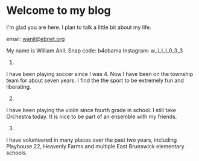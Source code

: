 # Welcome to my blog

I'm glad you are here. I plan to talk a little bit about my life.


email: wanil@ebnet.org

My name is William Anil.
  Snap code: b4obama
  Instagram: w_i_l_l_0_3_3
  
  1.
  I have been playing soccer since I was 4. Now I have been on the township team for about seven years. I find the the sport to be extremely fun and liberating.
 
 2.
  I have been playing the violin since fourth grade in school. I still take Orchestra today. It is nice to be part of an ensemble with my friends.
 
 3.
  I have volunteered in many places over the past two years, including Playhouse 22, Heavenly Farms and multiple East Brunswick elementary schools. 

